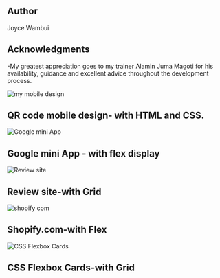 ## Author

Joyce Wambui

##  Acknowledgments
   -My greatest appreciation goes to my trainer Alamin Juma Magoti for his availability, guidance
   and excellent advice throughout the development process.


![my mobile design](https://github.com/Joyce-Gatura/HTML-CSS/assets/160253116/8be1aeef-de18-4d2c-a81a-4f7916f3c9cf)


## QR code mobile design- with HTML and CSS.










![Google mini App](https://github.com/Joyce-Gatura/HTML-CSS/assets/160253116/1f6dea94-ddd6-442f-855f-51b4faa7a07e)


##   Google mini App - with flex display




![Review site](https://github.com/Joyce-Gatura/HTML-CSS/assets/160253116/756db4fd-dfa9-42d2-be9e-e22ffa15db5f)


## Review site-with Grid





![shopify com](https://github.com/Joyce-Gatura/HTML-CSS/assets/160253116/2fe3d64a-ba0c-4119-a31f-50db2a4837f2)


## Shopify.com-with Flex










![CSS Flexbox Cards](https://github.com/Joyce-Gatura/HTML-CSS/assets/160253116/85cc3552-6e99-4f63-b8bb-ea7e4287c075)

## CSS Flexbox Cards-with Grid





